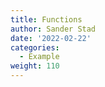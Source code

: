 ```yaml
---
title: Functions
author: Sander Stad
date: '2022-02-22'
categories:
  - Example
weight: 110
---
```


